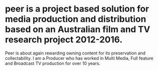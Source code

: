 # peer is a project based solution for media production and distribution based on an Australian film and TV research project 2012-2016.
Peer is about again rewarding owning content for its preservation and collectability. 
I am a Producer who has worked in Multi Media, Full feature and Broadcast TV production for over 10 years. 
